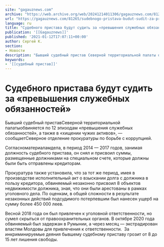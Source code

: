 ```yaml
---
site: "gagauznews.com"
archive: "https://web.archive.org/web/20241214011306/gagauznews.com/81265/sudebnogo-pristava-budut-sudit-za-prevysheniya-sluzhebnyh-obyazannostej.html"
url: "https://gagauznews.com/81265/sudebnogo-pristava-budut-sudit-za-prevysheniya-sluzhebnyh-obyazannostej.html"
language: ru
title: "Судебного пристава будут судить за «превышения служебных обязанностей»"
publication: '[[Gagauznews]]'
published: '2021-01-12T17:07:11+00:00'
author: Сергей К.
section:
- Новости
description: "Бывший судебный пристав Северной территориальной палаты обвиняется по 12 эпизодам «превышения служебных обязанностей», а также в «хищении чужих активов», — сообщает Северное отделение прокуратуры по борьбе с коррупцией. Согласно материалам дела, в период 2014 — 2017 годов, занимая должность судебного пристава, он снял и присвоил суммы, размещенные должниками на специальном счете, которые должны были быть отправлены кредиторам. Прокуратура также установила, что за тот же период, имея в производстве исполнительный акт о взыскании долга с должника в пользу кредитора, обвиняемый незаконно присвоил 8 объектов недвижимости должника, зная, что они были арестованы в рамках уголовного дела. По оценкам, в общей сложности в результате […]"
keywords:
- '[[судебный пристав]]'
---
```


# Судебного пристава будут судить за «превышения служебных обязанностей»

Бывший судебный приставСеверной территориальной палатыобвиняется по 12 эпизодам «превышения служебных обязанностей», а также в «хищении чужих активов», — сообщаетСеверное отделение прокуратуры по борьбе с коррупцией.

Согласноматериаламдела, в период 2014 — 2017 годов, занимая должность судебного пристава, он снял и присвоил суммы, размещенные должниками на специальном счете, которые должны были быть отправлены кредиторам.

Прокуратура также установила, что за тот же период, имея в производстве исполнительный акт о взыскании долга с должника в пользу кредитора, обвиняемый незаконно присвоил 8 объектов недвижимости должника, зная, что они были арестованы в рамках уголовного дела. По оценкам, в общей сложности в результате незаконных действий подсудимого потерпевшим был нанесен ущерб на сумму более 450 000 леев.

Весной 2018 года он был привлечен к уголовной ответственности, но сумел скрыться от правоохранительных органов. В октябре 2020 года обвиняемый был задержан в Румынии, а через месяц — экстрадирован властям Молдовы для привлечения к ответственности.  За инкриминируемые деяния бывшему судебному приставу грозит от 8 до 15 лет лишения свободы.